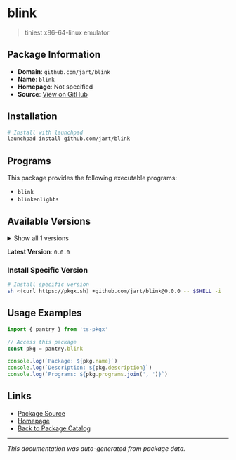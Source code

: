 # blink

> tiniest x86-64-linux emulator

## Package Information

- **Domain**: `github.com/jart/blink`
- **Name**: `blink`
- **Homepage**: Not specified
- **Source**: [View on GitHub](https://github.com/pkgxdev/pantry/tree/main/projects/github.com/jart/blink/package.yml)

## Installation

```bash
# Install with launchpad
launchpad install github.com/jart/blink
```

## Programs

This package provides the following executable programs:

- `blink`
- `blinkenlights`

## Available Versions

<details>
<summary>Show all 1 versions</summary>

- `0.0.0`

</details>

**Latest Version**: `0.0.0`

### Install Specific Version

```bash
# Install specific version
sh <(curl https://pkgx.sh) +github.com/jart/blink@0.0.0 -- $SHELL -i
```

## Usage Examples

```typescript
import { pantry } from 'ts-pkgx'

// Access this package
const pkg = pantry.blink

console.log(`Package: ${pkg.name}`)
console.log(`Description: ${pkg.description}`)
console.log(`Programs: ${pkg.programs.join(', ')}`)
```

## Links

- [Package Source](https://github.com/pkgxdev/pantry/tree/main/projects/github.com/jart/blink/package.yml)
- [Homepage](#)
- [Back to Package Catalog](../../../package-catalog.md)

---

*This documentation was auto-generated from package data.*
